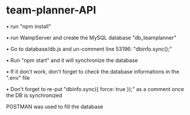 # team-planner-API


• run "npm install"

• run WampServer and create the MySQL database "db_teamplanner"

• Go to database/db.js and un-comment line 53196: "dbinfo.sync();"

• Run "npm start" and it will synchronize the database

• If it don't work, don't forget to check the database informations in the ".env" file

• Don't forget to re-put "dbinfo.sync({ force: true });" as a comment once the DB is synchronized


POSTMAN was used to fill the database
